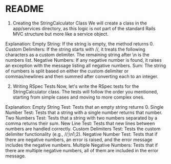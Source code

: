 # README

1. Creating the StringCalculator Class
We will create a class in the app/services directory, as this logic is not part of the standard Rails MVC structure but more like a service object.

Explanation:
Empty String: If the string is empty, the method returns 0.
Custom Delimiters: If the string starts with //, it treats the following characters as a custom delimiter. The remaining string after \n is the numbers list.
Negative Numbers: If any negative number is found, it raises an exception with the message listing all negative numbers.
Sum: The string of numbers is split based on either the custom delimiter or commas/newlines and then summed after converting each to an integer.

2. Writing RSpec Tests
Now, let's write the RSpec tests for the StringCalculator class. The tests will follow the order you mentioned, starting from simple cases and moving to more complex ones.

Explanation:
Empty String Test: Tests that an empty string returns 0.
Single Number Test: Tests that a string with a single number returns that number.
Two Numbers Test: Tests that a string with two numbers separated by a comma returns their sum.
New Line Test: Tests that new lines between numbers are handled correctly.
Custom Delimiters Test: Tests the custom delimiter functionality (e.g., //;\n1;2).
Negative Number Test: Tests that if there are negative numbers, an error is raised, and the error message includes the negative numbers.
Multiple Negative Numbers: Tests that if there are multiple negative numbers, all of them are included in the error message.
